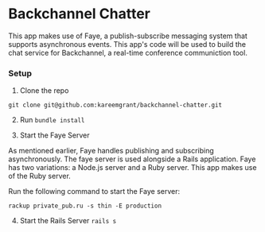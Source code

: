 # Backchannel Chatter

This app makes use of Faye, a publish-subscribe messaging system that supports asynchronous events. This app's code will be used to build the chat service for Backchannel, a real-time conference communiction tool.


### Setup


1) Clone the repo

```
git clone git@github.com:kareemgrant/backchannel-chatter.git
```

2) Run ```bundle install```

3) Start the Faye Server

As mentioned earlier, Faye handles publishing and subscribing asynchronously. The faye server is used alongside a Rails application. Faye has two variations: a Node.js server and a Ruby server. This app makes use of the Ruby server.

Run the following command to start the Faye server:

```
rackup private_pub.ru -s thin -E production
```

4) Start the Rails Server ```rails s```

